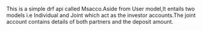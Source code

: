 This is a simple drf api called Msacco.Aside from User model,It entails two models i.e Individual and Joint which act as the investor accounts.The  joint account  contains details of both partners
and the deposit amount.
